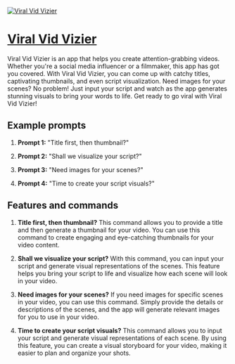 [![Viral Vid Vizier](https://files.oaiusercontent.com/file-pDIBefNRUemyITI8UXMvY1FC?se=2123-10-16T08%3A27%3A38Z&sp=r&sv=2021-08-06&sr=b&rscc=max-age%3D31536000%2C%20immutable&rscd=attachment%3B%20filename%3D3708ebcd-6ed3-4680-ba2a-4aa34bc21004.png&sig=V9bIXUYAWjOXhuJhRCjAXScLGMPbAw7mhcuDREnEvzM%3D)](https://chat.openai.com/g/g-vCJiu4wtM-viral-vid-vizier)

# [Viral Vid Vizier](https://chat.openai.com/g/g-vCJiu4wtM-viral-vid-vizier)

Viral Vid Vizier is an app that helps you create attention-grabbing videos. Whether you're a social media influencer or a filmmaker, this app has got you covered. With Viral Vid Vizier, you can come up with catchy titles, captivating thumbnails, and even script visualization. Need images for your scenes? No problem! Just input your script and watch as the app generates stunning visuals to bring your words to life. Get ready to go viral with Viral Vid Vizier!

## Example prompts

1. **Prompt 1:** "Title first, then thumbnail?"

2. **Prompt 2:** "Shall we visualize your script?"

3. **Prompt 3:** "Need images for your scenes?"

4. **Prompt 4:** "Time to create your script visuals?"

## Features and commands

1. **Title first, then thumbnail?**
This command allows you to provide a title and then generate a thumbnail for your video. You can use this command to create engaging and eye-catching thumbnails for your video content.

2. **Shall we visualize your script?**
With this command, you can input your script and generate visual representations of the scenes. This feature helps you bring your script to life and visualize how each scene will look in your video.

3. **Need images for your scenes?**
If you need images for specific scenes in your video, you can use this command. Simply provide the details or descriptions of the scenes, and the app will generate relevant images for you to use in your video.

4. **Time to create your script visuals?**
This command allows you to input your script and generate visual representations of each scene. By using this feature, you can create a visual storyboard for your video, making it easier to plan and organize your shots.